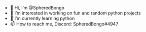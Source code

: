 - 👋 Hi, I’m @SpheredBongo
- 👀 I’m interested in working on fun and random python projects
- 🌱 I’m currently learning python
- 📫 How to reach me, Discord: SpheredBongo#4947

